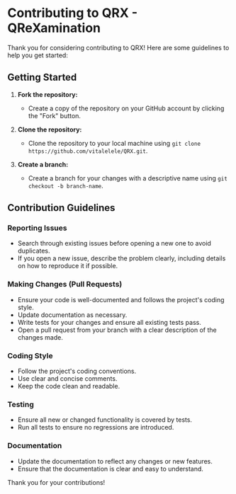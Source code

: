 # Contributing to QRX - QReXamination

Thank you for considering contributing to QRX!
Here are some guidelines to help you get started:

## Getting Started

1. **Fork the repository:**
   - Create a copy of the repository on your GitHub account by clicking the "Fork" button.

2. **Clone the repository:**
   - Clone the repository to your local machine using `git clone https://github.com/vitalelele/QRX.git`.

3. **Create a branch:**
   - Create a branch for your changes with a descriptive name using `git checkout -b branch-name`.

## Contribution Guidelines

### Reporting Issues

- Search through existing issues before opening a new one to avoid duplicates.
- If you open a new issue, describe the problem clearly, including details on how to reproduce it if possible.

### Making Changes (Pull Requests)

- Ensure your code is well-documented and follows the project's coding style.
- Update documentation as necessary.
- Write tests for your changes and ensure all existing tests pass.
- Open a pull request from your branch with a clear description of the changes made.

### Coding Style

- Follow the project's coding conventions.
- Use clear and concise comments.
- Keep the code clean and readable.

### Testing

- Ensure all new or changed functionality is covered by tests.
- Run all tests to ensure no regressions are introduced.

### Documentation

- Update the documentation to reflect any changes or new features.
- Ensure that the documentation is clear and easy to understand.

Thank you for your contributions!
